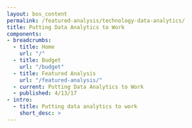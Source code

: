 ```yaml
---
layout: bos_content
permalink: /featured-analysis/technology-data-analytics/
title: Putting Data Analytics to Work
components:
- breadcrumbs:
  - title: Home
    url: "/"
  - title: Budget
    url: "/budget"
  - title: Featured Analysis
    url: "/featured-analysis/"
  - current: Putting Data Analytics to Work
  - published: 4/13/17
- intro:
  - title: Putting data analytics to work
    short_desc: >
---
```

